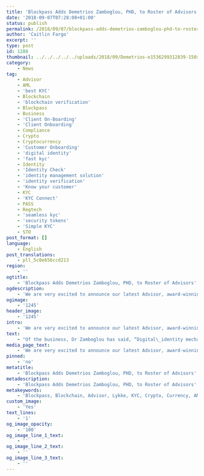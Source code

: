 ```yaml
---
title: 'Blockpass Adds Demetrios Zamboglou, PHD, to Roster of Advisors'
date: '2018-09-07T07:28:08+01:00'
status: publish
permalink: /2018/09/07/blockpass-adds-demetrios-zamboglou-phd-to-roster-of-advisors
author: 'Caitlin Fargo'
excerpt: ''
type: post
id: 1288
thumbnail: ../../../../../uploads/2018/09/Demetrios-e1536299312839-150x150.png
category:
    - News
tag:
    - Advisor
    - AML
    - 'best KYC'
    - Blockchain
    - 'blockchain verification'
    - Blockpass
    - Business
    - 'Client On-Boarding'
    - 'Client Onboarding'
    - Compliance
    - Crypto
    - Cryptocurrency
    - 'Customer Onboarding'
    - 'digital identity'
    - 'fast kyc'
    - Identity
    - 'Identity Check'
    - 'identity management solution'
    - 'identity verification'
    - 'Know your customer'
    - KYC
    - 'KYC Connect'
    - PASS
    - Regtech
    - 'seamless kyc'
    - 'security tokens'
    - 'Simple KYC'
    - STO
post_format: []
language:
    - English
post_translations:
    - pll_5c0e656ccd213
region:
    - ''
ogtitle:
    - 'Blockpass Adds Demetrios Zamboglou, PHD, to Roster of Advisors'
ogdescription:
    - 'We are very excited to announce our latest Advisor, award-winning Fintech Executive and Blockchain Expert, Demetrios Zamboglou, PhD. Dr Zamboglou is the Chief Business Development Officer for Lykke AG, and brings a wealth of financial services knowledge and expertise in the blockchain and crypto exchange landscapes.'
ogimage:
    - '1245'
header_image:
    - '1245'
intro:
    - 'We are very excited to announce our latest Advisor, award-winning Fintech Executive and Blockchain Expert, Demetrios Zamboglou, PhD. Dr Zamboglou is the Chief Business Development Officer for Lykke AG, and brings a wealth of financial services knowledge and expertise in the blockchain and crypto exchange landscapes.'
text:
    - "Of the business, Dr Zamboglou has said, “Digital\_identity mechanisms are now a reality! Through applied blockchain technologies,\_Blockpass aims to deliver an effective, secure\_and trusted solution that will shape\_the future of our digital society.”\r\n\r\nTo read more about Dr Zamboglou, you can visit his profile <a href=\"https://www.linkedin.com/in/zamboglou/\">here</a>."
media_page_text:
    - 'We are very excited to announce our latest Advisor, award-winning Fintech Executive and Blockchain Expert, Demetrios Zamboglou, PhD. Dr Zamboglou is the Chief Business Development Officer for Lykke AG, and brings a wealth of financial services knowledge and expertise in the blockchain and crypto exchange landscapes.'
pinned:
    - 'no'
metatitle:
    - 'Blockpass Adds Demetrios Zamboglou, PHD, to Roster of Advisors'
metadescription:
    - 'Blockpass Adds Demetrios Zamboglou, PHD, to Roster of Advisors'
metakeywords:
    - 'Blockpass, Blockchain, Advisor, Lykke, KYC, Crypto, Currency, AML, best KYC, Blockchain, blockchain verification, Blockpass, Client On-Boarding, Client Onboarding, Compliance, Crypto, Cryptocurrency, Customer Onboarding, digital identity, fast kyc, Identity, Identity Check, identity management solution, identity verification, Know your customer, KYC, KYC Connect, PASS, Regtech, seamless kyc, security tokens, Simple KYC, STO'
custom_image:
    - 'Yes'
text_lines:
    - '1'
og_image_opacity:
    - '100'
og_image_line_1_text:
    - ''
og_image_line_2_text:
    - ''
og_image_line_3_text:
    - ''
---
```

<!DOCTYPE html PUBLIC "-//W3C//DTD HTML 4.0 Transitional//EN" "http://www.w3.org/TR/REC-html40/loose.dtd">
<?xml encoding="UTF-8">
